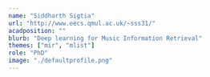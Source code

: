 ```yaml
---
name: "Siddharth Sigtia"
url: "http://www.eecs.qmul.ac.uk/~sss31/"
acadposition: ""
blurb: "Deep learning for Music Information Retrieval"
themes: ["mir", "mlist"]
role: "PhD"
image: "./defaultprofile.png"
---
```

